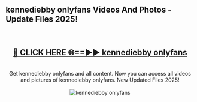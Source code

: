 <h2>kennediebby onlyfans Videos And Photos - Update Files 2025!</h2>
<br>
<div align="center">
<h2><a href="https://linkcuts.com/hfmhzwbr" rel="nofollow">🔴 CLICK HERE 🌐==►► kennediebby onlyfans</a></h2>
<br>
Get kennediebby onlyfans and all content. Now you can access all videos and pictures of kennediebby onlyfans. New Updated Files 2025!
<br>
<br>
<a href="https://linkcuts.com/hfmhzwbr" rel="nofollow" data-target="animated-image.originalLink"><img src="https://i.ibb.co.com/WyWwxjT/player-gif2.gif" alt="kennediebby onlyfans" style="max-width: 100%; display: inline-block;" data-target="animated-image.originalImage"></a>
</div>
<br>